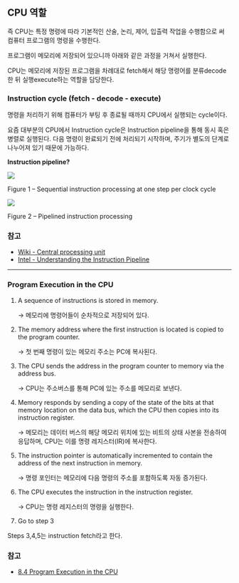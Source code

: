 ## CPU 역할

즉 CPU는 특정 명령에 따라 기본적인 산술, 논리, 제어, 입출력 작업을 수행함으로 써 컴퓨터 프로그램의 명령을 수행한다.

프로그램이 메모리에 저장되어 있으니까 아래와 같은 과정을 거쳐서 실행한다.

CPU는 메모리에 저장된 프로그램을 차례대로 fetch해서 해당 명령어를 분류decode한 뒤 실행execute하는 역할을 담당한다.

### Instruction cycle (fetch - decode - execute)

명령을 처리하기 위해 컴퓨터가 부팅 후 종료될 때까지 CPU에서 실행되는 cycle이다.

요즘 대부분의 CPU에서 Instruction cycle은 Instruction pipeline을 통해 동시 혹은 병렬로 실행된다. 다음 명령이 완료되기 전에 처리되기 시작하며, 주기가 별도의 단계로 나누어져 있기 때문에 가능하다.

**Instruction pipeline?**

![](https://simplecore-ger.intel.com/techdecoded/wp-content/uploads/sites/11/figure-1-5.png)

Figure 1 – Sequential instruction processing at one step per clock cycle

![](https://simplecore-ger.intel.com/techdecoded/wp-content/uploads/sites/11/figure-2-3.png)

Figure 2 – Pipelined instruction processing

### 참고

- [Wiki - Central processing unit](https://en.wikipedia.org/wiki/Central_processing_unit#Operation)
- [Intel - Understanding the Instruction Pipeline](https://techdecoded.intel.io/resources/understanding-the-instruction-pipeline/)


---


### Program Execution in the CPU

1. A sequence of instructions is stored in memory.

    → 메모리에 명령어들이 순차적으로 저장되어 있다.

2. The memory address where the first instruction is located is copied to the program counter.

    → 첫 번째 명령이 있는 메모리 주소는 PC에 복사된다.

3. The CPU sends the address in the program counter to memory via the address bus.

    → CPU는 주소버스를 통해 PC에 있는 주소를 메모리로 보낸다.

4. Memory responds by sending a copy of the state of the bits at that memory location on the data bus, which the CPU then copies into its instruction register.

    → 메모리는 데이터 버스의 해당 메모리 위치에 있는 비트의 상태 사본을 전송하여 응답하며, CPU는 이를 명령 레지스터(IR)에 복사한다.

5. The instruction pointer is automatically incremented to contain the address of the next instruction in memory.

    → 명령 포인터는 메모리에 다음 명령의 주소를 포함하도록 자동 증가된다.

6. The CPU executes the instruction in the instruction register.

    → CPU는 명령 레지스터의 명령을 실행한다.

7. Go to step 3

Steps 3,4,5는 instruction fetch라고 한다.

### 참고

- [8.4 Program Execution in the CPU](https://bob.cs.sonoma.edu/IntroCompOrg-RPi/sec-progexec.html)
